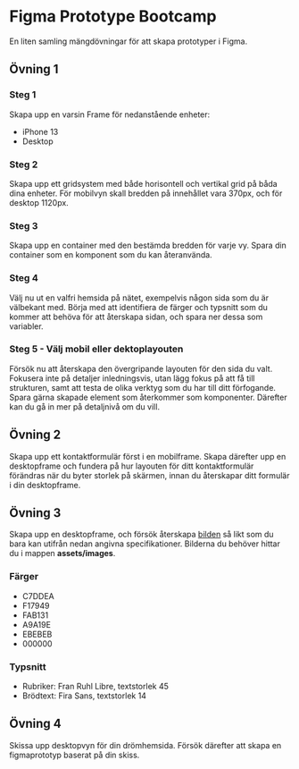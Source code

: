 # Figma Prototype Bootcamp
En liten samling mängdövningar för att skapa prototyper i Figma.

## Övning 1

### Steg 1

Skapa upp en varsin Frame för nedanstående enheter:

* iPhone 13
* Desktop

### Steg 2

Skapa upp ett gridsystem med både horisontell och vertikal grid på båda dina enheter. För mobilvyn skall bredden på innehållet vara 370px, och för desktop 1120px. 

### Steg 3

Skapa upp en container med den bestämda bredden för varje vy. Spara din container som en komponent som du kan återanvända.

### Steg 4

Välj nu ut en valfri hemsida på nätet, exempelvis någon sida som du är välbekant med. Börja med att identifiera de färger och typsnitt som du kommer att behöva för att återskapa sidan, och spara ner dessa som variabler.

### Steg 5 - Välj mobil eller dektoplayouten

Försök nu att återskapa den övergripande layouten för den sida du valt. Fokusera inte på detaljer inledningsvis, utan lägg fokus på att få till strukturen, samt att testa de olika verktyg som du har till ditt förfogande. Spara gärna skapade element som återkommer som komponenter. Därefter kan du gå in mer på detaljnivå om du vill.

## Övning 2

Skapa upp ett kontaktformulär först i en mobilframe. Skapa därefter upp en desktopframe och fundera på hur layouten för ditt kontaktformulär förändras när du byter storlek på skärmen, innan du återskapar ditt formulär i din desktopframe.

## Övning 3

Skapa upp en desktopframe, och försök återskapa [bilden]() så likt som du bara kan utifrån nedan angivna specifikationer. Bilderna du behöver hittar du i mappen **assets/images**.

### Färger

* C7DDEA
* F17949
* FAB131
* A9A19E
* EBEBEB
* 000000

### Typsnitt

* Rubriker: Fran Ruhl Libre, textstorlek 45
* Brödtext: Fira Sans, textstorlek 14

## Övning 4
Skissa upp desktopvyn för din drömhemsida. Försök därefter att skapa en figmaprototyp baserat på din skiss.
